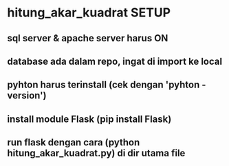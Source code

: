# hitung_akar_kuadrat SETUP

## sql server & apache server harus ON
## database ada dalam repo, ingat di import ke local
## pyhton harus terinstall (cek dengan 'pyhton -version')
## install module Flask (pip install Flask)
## run flask dengan cara (python hitung_akar_kuadrat.py) di dir utama file

